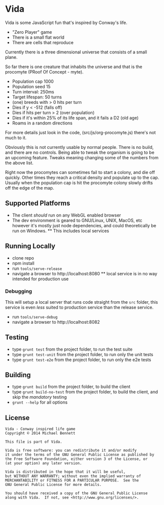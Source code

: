 Vida
====

Vida is some JavaScript fun that's inspired by Conway's life.

* "Zero Player" game
* There is a small flat world
* There are cells that reproduce

Currently there is a three dimensional universe that consists of a small plane.

So far there is one creature that inhabits the universe and that is the
procomyte (PRoof Of Concept - myte).

* Population cap 1000
* Population seed 15
* Turn interval: 250ms
* Target lifespan: 50 turns
* (one) breeds with > 0 hits per turn
* Dies if y < -512 (falls off)
* Dies if hits per turn > 2 (over population)
* Dies if it's within 25% of its life span, and it fails a D2 (old age)
* Roams in a random directions

For more details just look in the code, (src/js/org-procomyte.js) there's not
much to it.

Obviously this is not currently usable by normal people.  There is no build, and
there are no controls.  Being able to tweak the organism is going to be an
upcoming feature.  Tweaks meaning changing some of the numbers from the above
list.

Right now the procomytes can sometimes fail to start a colony, and die off
quickly.  Other times they reach a critical density and populate up to the  cap.
Usually when the population cap is hit the procomyte colony slowly drifts off
the edge of the map.


## Supported Platforms

* The client _should_ run on any WebGL enabled browser
* The dev environment is geared to GNU/Linux, UNIX, MacOS, etc however it's
mostly just node dependencies, and could theoretically be run on Windows.
** This includes local services

## Running Locally

* clone repo
* npm install
* run `tools/serve-release`
* navigate a browser to http://localhost:8080
** local service is in no way intended for production use

### Debugging

This will setup a local server that runs code straight from the `src` folder,
this service is even _less_ suited to production service than the release
service.

* run `tools/serve-debug`
* navigate a browser to http://localhost:8082

## Testing

* type `grunt test` from the project folder, to run the test suite
* type `grunt test-unit` from the project folder, to run only the unit tests
* type `grunt test-e2e` from the project folder, to run only the e2e tests

## Building

* type `grunt build` from the project folder, to build the client
* type `grunt build-no-test` from the project folder, to build the client, and
skip the _mandatory_ testing
* `grunt --help` for all options

## License

    Vida - Conway inspired life game
    Copyright © 2014 Michael Bennett

    This file is part of Vida.

    Vida is free software: you can redistribute it and/or modify
    it under the terms of the GNU General Public License as published by
    the Free Software Foundation, either version 3 of the License, or
    (at your option) any later version.

    Vida is distributed in the hope that it will be useful,
    but WITHOUT ANY WARRANTY; without even the implied warranty of
    MERCHANTABILITY or FITNESS FOR A PARTICULAR PURPOSE.  See the
    GNU General Public License for more details.

    You should have received a copy of the GNU General Public License
    along with Vida.  If not, see <http://www.gnu.org/licenses/>.

